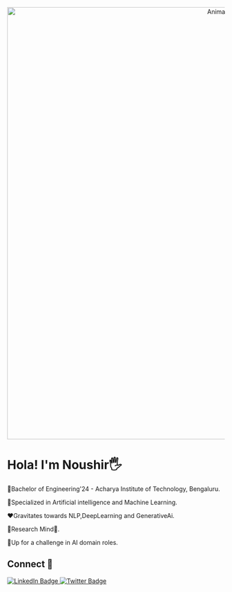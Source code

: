 <div id="header" align="center">
  <!img src="https://komarev.com/ghpvc/?username=Noushir&style=flat-square&color=blue" alt=""/>

  <img src="https://media.giphy.com/media/v1.Y2lkPTc5MGI3NjExaWJvemdkdXlzcjh3ZHgwOXV3M2t3NTR5M3B0amY5aTRmMnM2YWczaiZlcD12MV9pbnRlcm5hbF9naWZfYnlfaWQmY3Q9Zw/Fs4Fh8g3KxM3PEoGIB/giphy.gif" width="1000" alt="Animated GIF"/>
</div>

#  Hola! I'm Noushir🖐️

📖Bachelor of Engineering'24 - Acharya Institute of Technology, Bengaluru.

🤖Specialized in Artificial intelligence and Machine Learning.

❤️Gravitates towards NLP,DeepLearning and GenerativeAi.

🔬Research Mind🧠.

💼Up for a challenge in AI domain roles.


## Connect 🔗
<div id="badges">
  <a href="https://www.linkedin.com/in/mohammednoushir/">
    <img src="https://img.shields.io/badge/LinkedIn-blue?style=for-the-badge&logo=linkedin&logoColor=white" alt="LinkedIn Badge"/>
  </a>
 
  <a href="https://x.com/Md_Noushir">
    <img src="https://img.shields.io/badge/Twitter-blue?style=for-the-badge&logo=twitter&logoColor=white" alt="Twitter Badge"/>
  </a>
</div>

##


<!---
Noushir/Noushir is a ✨ special ✨ repository because its `README.md` (this file) appears on your GitHub profile.
You can click the Preview link to take a look at your changes.
--->
